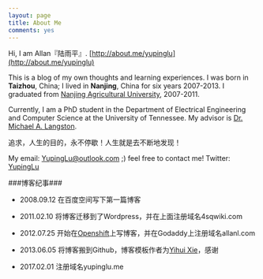 ```yaml
---
layout: page
title: About Me
comments: yes
---
```


Hi, I am Allan『陆雨平』. [http://about.me/yupinglu](http://about.me/yupinglu)

This is a blog of my own thoughts and learning experiences. I was born in __Taizhou__, China; I lived in __Nanjing__, China for six years 2007-2013. I graduated from [Nanjing Agricultural University](http://english.njau.edu.cn/), 2007-2011.

Currently, I am a PhD student in the Department of Electrical Engineering and Computer Science 
at the University of Tennessee. My advisor is [Dr. Michael A. Langston](http://web.eecs.utk.edu/~langston/).

追求，人生的目的，永不停歇！人生就是去不断地发现！

My email: YupingLu@outlook.com ;)  feel free to contact me!
Twitter: [YupingLu](https://twitter.com/YupingLu)

###博客纪事###
*	2008.09.12 在百度空间写下第一篇博客

*	2011.02.10 将博客迁移到了Wordpress，并在上面注册域名4sqwiki.com

*	2012.07.25 开始在[Openshift](https://openshift.redhat.com/)上写博客，并在Godaddy上注册域名allanl.com

*	2013.06.05 将博客搬到Github，博客模板作者为[Yihui Xie](http://yihui.name/)，感谢

*   2017.02.01 注册域名yupinglu.me
